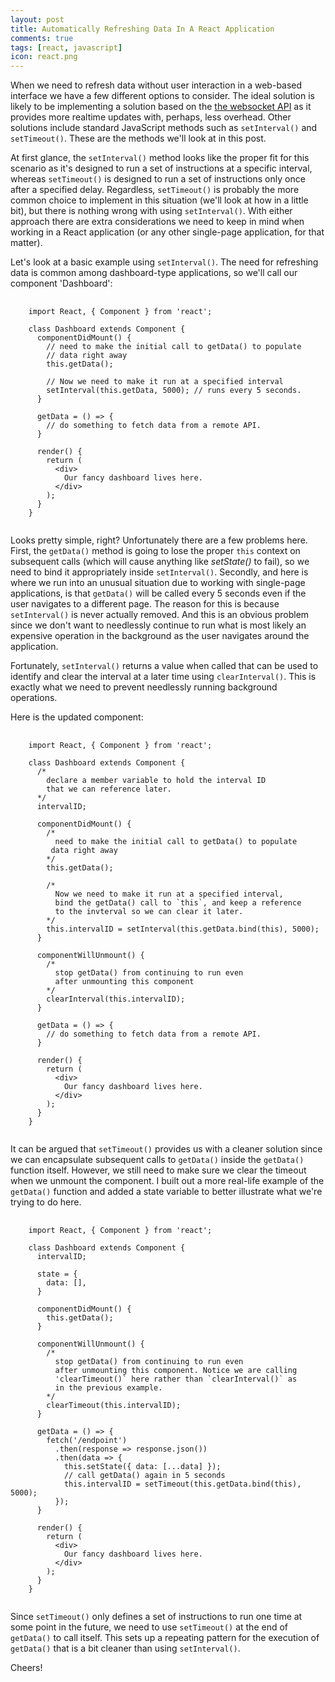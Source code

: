 ```yaml
---
layout: post
title: Automatically Refreshing Data In A React Application
comments: true
tags: [react, javascript]
icon: react.png
---
```


When we need to refresh data without user interaction in a web-based interface we have a few different options to consider. The ideal solution is likely to be implementing a solution based on the [the websocket API](https://developer.mozilla.org/en-US/docs/Web/API/WebSockets_API) as it provides more realtime updates with, perhaps, less overhead. Other solutions include standard JavaScript methods such as `setInterval()` and `setTimeout()`.
These are the methods we'll look at in this post.

At first glance, the `setInterval()` method looks like the proper fit for this scenario as it's designed to run a set of instructions at a specific interval, whereas `setTimeout()` is designed to run a set of instructions only once after a specified delay. Regardless, `setTimeout()` is probably the more common choice to implement in this situation (we'll look at how in a little bit), but there is nothing wrong with using `setInterval()`. With either approach there are extra considerations we need to keep in mind when working in a React application (or any other single-page application, for that matter).

Let's look at a basic example using `setInterval()`. The need for refreshing data is common among dashboard-type applications, so we'll call our component 'Dashboard':

<pre>
  <code class="language-javascript">
    import React, { Component } from 'react';

    class Dashboard extends Component {
      componentDidMount() {
        // need to make the initial call to getData() to populate
        // data right away
        this.getData();

        // Now we need to make it run at a specified interval
        setInterval(this.getData, 5000); // runs every 5 seconds.
      }

      getData = () =&gt; {
        // do something to fetch data from a remote API.
      }

      render() {
        return (
          &lt;div>
            Our fancy dashboard lives here.
          &lt;/div>
        );
      }
    }
  </code>
</pre>

Looks pretty simple, right? Unfortunately there are a few problems here. First, the `getData()` method is going to lose the proper `this` context on subsequent calls (which will cause anything like _setState()_ to fail), so we need to bind it appropriately inside `setInterval()`. Secondly, and here is where we run into an unusual situation due to working with single-page applications, is that `getData()` will be called every 5 seconds even if the user navigates to a different page. The reason for this is because `setInterval()` is never actually removed. And this is an obvious problem since we don't want to needlessly continue to run what is most likely an expensive operation in the background as the user navigates around the application.

Fortunately, `setInterval()` returns a value when called that can be used to identify and clear the interval at a later time using `clearInterval()`. This is exactly what we need to prevent needlessly running background operations.

Here is the updated component:

<pre>
  <code class="language-javascript">
    import React, { Component } from 'react';

    class Dashboard extends Component {
      /*
        declare a member variable to hold the interval ID
        that we can reference later.
      */
      intervalID;

      componentDidMount() {
        /*
          need to make the initial call to getData() to populate
         data right away
        */
        this.getData();

        /*
          Now we need to make it run at a specified interval,
          bind the getData() call to `this`, and keep a reference
          to the invterval so we can clear it later.
        */
        this.intervalID = setInterval(this.getData.bind(this), 5000);
      }

      componentWillUnmount() {
        /*
          stop getData() from continuing to run even
          after unmounting this component
        */
        clearInterval(this.intervalID);
      }

      getData = () =&gt; {
        // do something to fetch data from a remote API.
      }

      render() {
        return (
          &lt;div>
            Our fancy dashboard lives here.
          &lt;/div>
        );
      }
    }
  </code>
</pre>

It can be argued that `setTimeout()` provides us with a cleaner solution since we can encapsulate subsequent calls to `getData()` inside the `getData()` function itself. However, we still need to make sure we clear the timeout when we unmount the component. I built out a more real-life example of the `getData()` function and added a state variable to better illustrate what we're trying to do here.

<pre>
  <code class="language-javascript">
    import React, { Component } from 'react';

    class Dashboard extends Component {
      intervalID;

      state = {
        data: [],
      }

      componentDidMount() {
        this.getData();
      }

      componentWillUnmount() {
        /*
          stop getData() from continuing to run even
          after unmounting this component. Notice we are calling
          'clearTimeout()` here rather than `clearInterval()` as
          in the previous example.
        */
        clearTimeout(this.intervalID);
      }

      getData = () =&gt; {
        fetch('/endpoint')
          .then(response => response.json())
          .then(data => {
            this.setState({ data: [...data] });
            // call getData() again in 5 seconds
            this.intervalID = setTimeout(this.getData.bind(this), 5000);
          });
      }

      render() {
        return (
          &lt;div>
            Our fancy dashboard lives here.
          &lt;/div>
        );
      }
    }
  </code>
</pre>

Since `setTimeout()` only defines a set of instructions to run one time at some point in the future, we need to use `setTimeout()` at the end of `getData()` to call itself. This sets up a repeating pattern for the execution of `getData()` that is a bit cleaner than using `setInterval()`.

Cheers!
